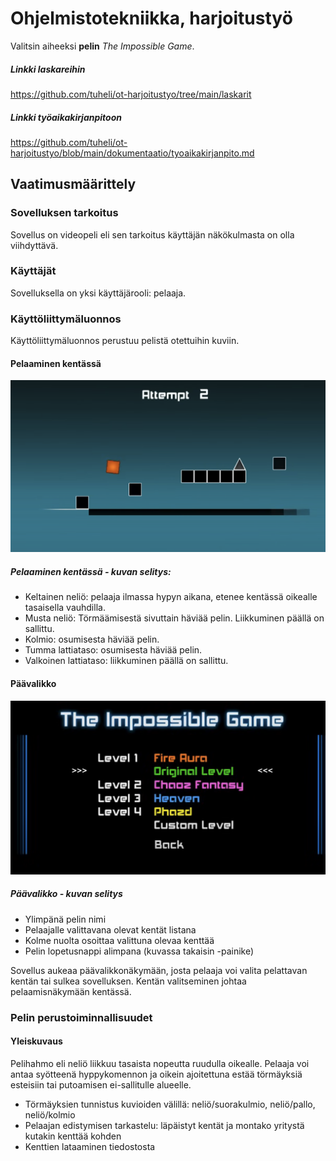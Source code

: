 # Ohjelmistotekniikka, harjoitustyö

Valitsin aiheeksi **pelin** _The Impossible Game_.

##### Linkki laskareihin

https://github.com/tuheli/ot-harjoitustyo/tree/main/laskarit

##### Linkki työaikakirjanpitoon

https://github.com/tuheli/ot-harjoitustyo/blob/main/dokumentaatio/tyoaikakirjanpito.md

## Vaatimusmäärittely

### Sovelluksen tarkoitus

Sovellus on videopeli eli sen tarkoitus käyttäjän näkökulmasta on olla viihdyttävä.

### Käyttäjät

Sovelluksella on yksi käyttäjärooli: pelaaja.

### Käyttöliittymäluonnos

Käyttöliittymäluonnos perustuu pelistä otettuihin kuviin.

#### Pelaaminen kentässä

![](./dokumentaatio/kuvat/kayttoliittyma-referenssi-pelaaminen.png)

##### Pelaaminen kentässä - kuvan selitys:

- Keltainen neliö: pelaaja ilmassa hypyn aikana, etenee kentässä oikealle tasaisella vauhdilla.
- Musta neliö: Törmäämisestä sivuttain häviää pelin. Liikkuminen päällä on sallittu.
- Kolmio: osumisesta häviää pelin.
- Tumma lattiataso: osumisesta häviää pelin.
- Valkoinen lattiataso: liikkuminen päällä on sallittu.

#### Päävalikko

![](./dokumentaatio/kuvat/kayttoliittyma-referenssi-menu.png)

##### Päävalikko - kuvan selitys

- Ylimpänä pelin nimi
- Pelaajalle valittavana olevat kentät listana
- Kolme nuolta osoittaa valittuna olevaa kenttää
- Pelin lopetusnappi alimpana (kuvassa takaisin -painike)

Sovellus aukeaa päävalikkonäkymään, josta pelaaja voi valita pelattavan kentän tai sulkea sovelluksen. Kentän valitseminen johtaa pelaamisnäkymään kentässä.

### Pelin perustoiminnallisuudet

#### Yleiskuvaus

Pelihahmo eli neliö liikkuu tasaista nopeutta ruudulla oikealle. Pelaaja voi antaa syötteenä hyppykomennon ja oikein ajoitettuna estää törmäyksiä esteisiin tai putoamisen ei-sallitulle alueelle.

- Törmäyksien tunnistus kuvioiden välillä: neliö/suorakulmio, neliö/pallo, neliö/kolmio
- Pelaajan edistymisen tarkastelu: läpäistyt kentät ja montako yritystä kutakin kenttää kohden
- Kenttien lataaminen tiedostosta

